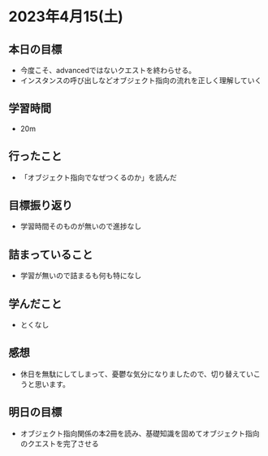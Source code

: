 # 2023年4月15(土)

## 本日の目標
- 今度こそ、advancedではないクエストを終わらせる。
- インスタンスの呼び出しなどオブジェクト指向の流れを正しく理解していく

## 学習時間
- 20m

## 行ったこと
- 「オブジェクト指向でなぜつくるのか」を読んだ
   
## 目標振り返り
- 学習時間そのものが無いので進捗なし

## 詰まっていること
- 学習が無いので詰まるも何も特になし

## 学んだこと
- とくなし

## 感想
- 休日を無駄にしてしまって、憂鬱な気分になりましたので、切り替えていこうと思います。

## 明日の目標
- オブジェクト指向関係の本2冊を読み、基礎知識を固めてオブジェクト指向のクエストを完了させる